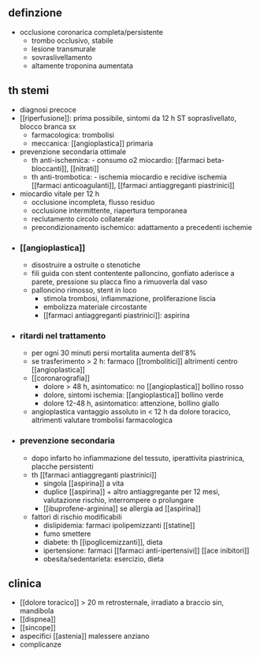 ## definzione
- occlusione coronarica completa/persistente
	- trombo occlusivo, stabile
	- lesione transmurale
	- sovraslivellamento
	- altamente troponina aumentata

## th stemi
- diagnosi precoce
- [[riperfusione]]: prima possibile, sintomi da 12 h ST sopraslivellato, blocco branca sx
	- farmacologica: trombolisi
	- meccanica: [[angioplastica]] primaria
- prevenzione secondaria ottimale
	- th anti-ischemica: - consumo o2 miocardio: [[farmaci beta-bloccanti]], [[nitrati]]
	- th anti-trombotica: - ischemia miocardio e recidive ischemia [[farmaci anticoagulanti]], [[farmaci antiaggreganti piastrinici]]
- miocardio vitale per 12 h
	- occlusione incompleta, flusso residuo
	- occlusione intermittente, riapertura temporanea
	- reclutamento circolo collaterale
	- precondizionamento ischemico: adattamento a precedenti ischemie
- ### [[angioplastica]]
	- disostruire a ostruite o stenotiche
	- fili guida con stent contentente palloncino, gonfiato aderisce a parete, pressione su placca fino a rimuoverla dal vaso
	- palloncino rimosso, stent in loco
		- stimola trombosi, infiammazione, proliferazione liscia
		- embolizza materiale circostante
		- [[farmaci antiaggreganti piastrinici]]: aspirina
- ### ritardi nel trattamento
	- per ogni 30 minuti persi mortalita aumenta dell'8%
	- se trasferimento > 2 h: farmaco [[trombolitici]] altrimenti centro [[angioplastica]]
	- [[coronarografia]]
		- dolore > 48 h, asintomatico: no [[angioplastica]] bollino rosso
		- dolore, sintomi ischemia: [[angioplastica]] bollino verde
		- dolore 12-48 h, asintomatico: attenzione, bollino giallo
	- angioplastica vantaggio assoluto in < 12 h da dolore toracico, altrimenti valutare trombolisi farmacologica
- ### prevenzione secondaria
	- dopo infarto ho infiammazione del tessuto, iperattivita piastrinica, placche persistenti
	- th [[farmaci antiaggreganti piastrinici]]
		- singola [[aspirina]] a vita
		- duplice [[aspirina]] + altro antiaggregante per 12 mesi, valutazione rischio, interrompere o prolungare
		- [[ibuprofene-arginina]] se allergia ad [[aspirina]]
	- fattori di rischio modificabili
		- dislipidemia: farmaci ipolipemizzanti [[statine]]
		- fumo smettere
		- diabete: th [[ipoglicemizzanti]], dieta
		- ipertensione: farmaci [[farmaci anti-ipertensivi]] [[ace inibitori]]
		- obesita/sedentarieta: esercizio, dieta

## clinica
- [[dolore toracico]] > 20 m retrosternale, irradiato a braccio sin, mandibola
- [[dispnea]]
- [[sincope]]
- aspecifici [[astenia]] malessere anziano
- complicanze